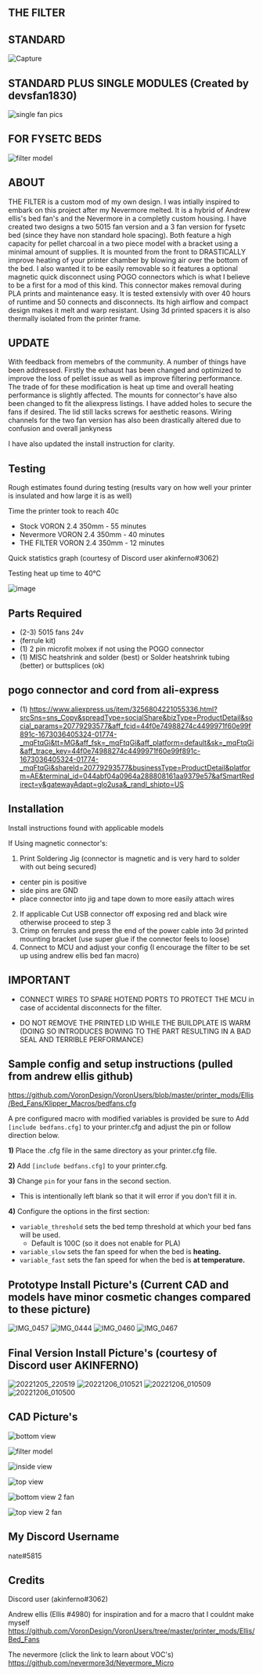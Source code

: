 <h2>THE FILTER</h2>

<h2>STANDARD</h2>

![Capture](https://user-images.githubusercontent.com/40711977/206066938-03294883-fed9-427a-a087-1ac197e6321f.PNG)

<h2>STANDARD PLUS SINGLE MODULES (Created by devsfan1830)</h2>

![single fan pics](https://user-images.githubusercontent.com/40711977/209454815-31620e40-b737-480e-9517-0e5cd400e496.PNG)


<h2>FOR FYSETC BEDS</h2>

![filter model](https://user-images.githubusercontent.com/40711977/205870094-7e7c07b6-8fc4-48cc-be1a-14624c461d2c.PNG)

<h2>ABOUT</h2>

THE FILTER is a custom mod of my own design. I was intially inspired to embark on this project after my Nevermore melted. It is a hybrid of Andrew ellis's bed fan's and the Nevermore in a completly custom housing. I have created two designs a two 5015 fan version and a 3 fan version for fysetc bed (since they have non standard hole spacing). Both feature a high capacity for pellet charcoal in a two piece model with a bracket using a minimal amount of supplies. It is mounted from the front to DRASTICALLY improve heating of your printer chamber by blowing air over the bottom of the bed. I also wanted it to be easily removable so it features a optional magnetic quick disconnect using POGO connectors which is what I believe to be a first for a mod of this kind. This connector makes removal during PLA prints and maintenance easy. It is tested extensivly with over 40 hours of runtime and 50 connects and disconnects. Its high airflow and compact design makes it melt and warp resistant. Using 3d printed spacers it is also thermally isolated from the printer frame. 


<h2>UPDATE</h2>

With feedback from memebrs of the community. A number of things have been addressed. Firstly the exhaust has been changed and optimized to improve the loss of pellet issue as well as improve filtering performance. The trade of for these modification is heat up time and overall heating performance is slightly affected. The mounts for connector's have also been changed to fit the aliexpress listings. I have added holes to secure the fans if desired. The lid still lacks screws for aesthetic reasons. Wiring channels for the two fan version has also been drastically altered due to confusion and overall jankyness

I have also updated the install instruction for clarity.


<h2>Testing</h2>

Rough estimates found during testing (results vary on how well your printer is insulated and how large it is as well)

Time the printer took to reach 40c
* Stock VORON 2.4 350mm - 55 minutes
* Nevermore VORON 2.4 350mm - 40 minutes
* THE FILTER VORON 2.4 350mm - 12 minutes

Quick statistics graph (courtesy of Discord user akinferno#3062)

Testing heat up time to 40°C

![image](https://user-images.githubusercontent.com/40711977/205898660-43da5bac-684c-4fba-b842-941ae9fd0de9.png)



<h2>Parts Required</h2>

* (2-3) 5015 fans 24v
* (ferrule kit)
* (1) 2 pin microfit molxex if not using the POGO connector
* (1) MISC heatshrink and solder (best) or Solder heatshrink tubing (better) or buttsplices (ok)

<h2>pogo connector and cord from ali-express</h2>


* (1) https://www.aliexpress.us/item/3256804221055336.html?srcSns=sns_Copy&spreadType=socialShare&bizType=ProductDetail&social_params=20779293577&aff_fcid=44f0e74988274c4499971f60e99f891c-1673036405324-01774-_mqFtqGi&tt=MG&aff_fsk=_mqFtqGi&aff_platform=default&sk=_mqFtqGi&aff_trace_key=44f0e74988274c4499971f60e99f891c-1673036405324-01774-_mqFtqGi&shareId=20779293577&businessType=ProductDetail&platform=AE&terminal_id=044abf04a0964a288808161aa9379e57&afSmartRedirect=y&gatewayAdapt=glo2usa&_randl_shipto=US

<h2>Installation</h2>

Install instructions found with applicable models

If Using magnetic connector's:
1) Print Soldering Jig (connector is magnetic and is very hard to solder with out being secured)
* center pin is positive 
* side pins are GND
* place connector into jig and tape down to more easily attach wires
2) If applicable Cut USB connector off exposing red and black wire otherwise proceed to step 3
3) Crimp on ferrules and press the end of the power cable into 3d printed mounting bracket (use super glue if the connector feels to loose)
4) Connect to MCU and adjust your config (I encourage the filter to be set up using andrew ellis bed fan macro) 


<h2>IMPORTANT</h2>

* CONNECT WIRES TO SPARE HOTEND PORTS TO PROTECT THE MCU in case of accidental disconnects for the filter.

* DO NOT REMOVE THE PRINTED LID WHILE THE BUILDPLATE IS WARM (DOING SO INTRODUCES BOWING TO THE PART RESULTING IN A BAD SEAL AND TERRIBLE PERFORMANCE)

<h2>Sample config and setup instructions (pulled from andrew ellis github)</h2>

https://github.com/VoronDesign/VoronUsers/blob/master/printer_mods/Ellis/Bed_Fans/Klipper_Macros/bedfans.cfg

A pre configured macro with modified variables is provided be sure to Add `[include bedfans.cfg]` to your printer.cfg and adjust the pin or follow direction below.

**1)** Place the .cfg file  in the same directory as your printer.cfg file. 

**2)** Add `[include bedfans.cfg]` to your printer.cfg.

**3)** Change `pin` for your fans in the second section. 
- This is intentionally left blank so that it will error if you don't fill it in.

**4)** Configure the options in the first section:

- `variable_threshold` sets the bed temp threshold at which your bed fans will be used. 
    - Default is 100C (so it does not enable for PLA)
- `variable_slow` sets the fan speed for when the bed is **heating.** 
- `variable_fast` sets the fan speed for when the bed is **at temperature.**


<h2> Prototype Install Picture's (Current CAD and models have minor cosmetic changes compared to these picture)</h2>

![IMG_0457](https://user-images.githubusercontent.com/40711977/205880160-19b53a0d-086c-4124-b755-1bd57a20bb04.JPG)
![IMG_0444](https://user-images.githubusercontent.com/40711977/205880165-3ba21d84-3fa3-4597-8a1a-d5fb0c207cd1.JPG)
![IMG_0460](https://user-images.githubusercontent.com/40711977/205880170-c08e3687-5b1d-4777-b2e4-76c74d392f3e.JPG)
![IMG_0467](https://user-images.githubusercontent.com/40711977/205882261-f7613fc7-078c-4e10-b99c-e62a4e7fb66f.JPG)


<h2> Final Version Install Picture's (courtesy of Discord user AKINFERNO)</h2>

![20221205_220519](https://user-images.githubusercontent.com/40711977/205881109-4aa58c7d-35be-4ae4-be15-2baa56751e13.jpg)
![20221206_010521](https://user-images.githubusercontent.com/40711977/205881644-587e96b5-8cd0-4ca9-aa05-1afefbcfe172.jpg)
![20221206_010509](https://user-images.githubusercontent.com/40711977/205881742-36108412-69ed-4d52-9f34-2b4bd104d77b.jpg)
![20221206_010500](https://user-images.githubusercontent.com/40711977/205881845-884542e1-b4b2-4eb9-b5bb-b9ea2c7275e4.jpg)

<h2> CAD Picture's</h2>

![bottom view](https://user-images.githubusercontent.com/40711977/205851851-4863b4ee-53e6-448c-a159-26f771029f4b.PNG)

![filter model](https://user-images.githubusercontent.com/40711977/205851854-b87cc02e-d695-470d-bf33-a2b171963b07.PNG)

![inside view](https://user-images.githubusercontent.com/40711977/205851856-7284b339-7efa-431a-9686-6a903136f9c5.PNG)

![top view](https://user-images.githubusercontent.com/40711977/205851858-27d315b3-28c8-4e19-901a-dce9d5ad0bdd.PNG)


![bottom view 2 fan](https://user-images.githubusercontent.com/40711977/209454794-286b023c-bdc5-4553-a3e9-1f1383fdb4f2.png)

![top view 2 fan](https://user-images.githubusercontent.com/40711977/209454791-7ef58997-e678-495e-8d3b-7d7b69d647c8.png)



<h2>My Discord Username</h2>

nate#5815

<h2>Credits</h2>

Discord user (akinferno#3062)

Andrew ellis (Ellis #4980) for inspiration and for a macro that I couldnt make myself https://github.com/VoronDesign/VoronUsers/tree/master/printer_mods/Ellis/Bed_Fans

The nevermore (click the link to learn about VOC's) https://github.com/nevermore3d/Nevermore_Micro





